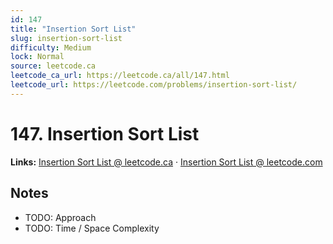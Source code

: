 ```yaml
--- 
id: 147
title: "Insertion Sort List"
slug: insertion-sort-list
difficulty: Medium
lock: Normal
source: leetcode.ca
leetcode_ca_url: https://leetcode.ca/all/147.html
leetcode_url: https://leetcode.com/problems/insertion-sort-list/
---
```


# 147. Insertion Sort List

**Links:** [Insertion Sort List @ leetcode.ca](https://leetcode.ca/all/147.html) · [Insertion Sort List @ leetcode.com](https://leetcode.com/problems/insertion-sort-list/)

## Notes
- TODO: Approach
- TODO: Time / Space Complexity
